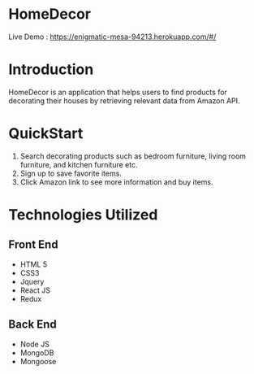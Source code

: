 # HomeDecor
 
Live Demo : https://enigmatic-mesa-94213.herokuapp.com/#/

# Introduction

HomeDecor is an application that helps users to find products for decorating their houses by retrieving relevant data from Amazon API.

# QuickStart

1. Search decorating products such as bedroom furniture, living room furniture, and kitchen furniture etc.
2. Sign up to save favorite items.
3. Click Amazon link to see more information and buy items. 

# Technologies Utilized

## Front End

- HTML 5
- CSS3
- Jquery
- React JS
- Redux

## Back End

- Node JS
- MongoDB
- Mongoose
